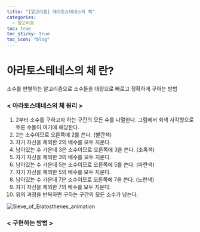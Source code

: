 ```yaml
---
title: "[알고리즘] 에라토스테네스의 체"
categories:
  - 알고리즘
toc: true
toc_sticky: true
toc_icon: "blog"
---
```



# 아라토스테네스의 체 란?
소수를 판별하는 알고리즘으로 소수들을 대량으로 빠르고 정확하게 구하는 방법

### < 아라토스테네스의 체 원리 >
  
1. 2부터 소수를 구하고자 하는 구간의 모든 수를 나열한다. 그림에서 회색 사각형으로 두른 수들이 여기에 해당한다.
2. 2는 소수이므로 오른쪽에 2를 쓴다. (빨간색)
3. 자기 자신을 제외한 2의 배수를 모두 지운다.
4. 남아있는 수 가운데 3은 소수이므로 오른쪽에 3을 쓴다. (초록색)
5. 자기 자신을 제외한 3의 배수를 모두 지운다.
6. 남아있는 수 가운데 5는 소수이므로 오른쪽에 5를 쓴다. (파란색)
7. 자기 자신을 제외한 5의 배수를 모두 지운다.
8. 남아있는 수 가운데 7은 소수이므로 오른쪽에 7을 쓴다. (노란색)
9. 자기 자신을 제외한 7의 배수를 모두 지운다.
10. 위의 과정을 반복하면 구하는 구간의 모든 소수가 남는다.

![Sieve_of_Eratosthenes_animation](https://user-images.githubusercontent.com/90206705/153433743-4e17dfde-5bd5-49b2-8b62-c382acb1124f.gif)


### < 구현하는 방법 >  

<script src="https://gist.github.com/JisooRyu99/c599af7a30f581f73e63d8332503f8bd.js"></script>
